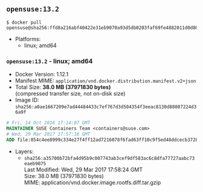 ## `opensuse:13.2`

```console
$ docker pull opensuse@sha256:ffd8a216abf40422e31eb9070a93d5db0203faf69fe4882011d0d806083729bb
```

-	Platforms:
	-	linux; amd64

### `opensuse:13.2` - linux; amd64

-	Docker Version: 1.12.1
-	Manifest MIME: `application/vnd.docker.distribution.manifest.v2+json`
-	Total Size: **38.0 MB (37971830 bytes)**  
	(compressed transfer size, not on-disk size)
-	Image ID: `sha256:a0ae1667209e7ad44484433c7ef767d3d504354f3eeac8130d88087224d36a9f`

```dockerfile
# Fri, 14 Oct 2016 17:14:07 GMT
MAINTAINER SUSE Containers Team <containers@suse.com>
# Wed, 29 Mar 2017 17:57:16 GMT
ADD file:854c4ee8999c334e27f4ff12ad7216078f6fad63ff10c9f5ed48ddcecb372886 in / 
```

-	Layers:
	-	`sha256:a35700b72bfa4d95b9c007743ab3cef9df583ac6c8dfa77727aabc73eaeb9075`  
		Last Modified: Wed, 29 Mar 2017 17:58:24 GMT  
		Size: 38.0 MB (37971830 bytes)  
		MIME: application/vnd.docker.image.rootfs.diff.tar.gzip
